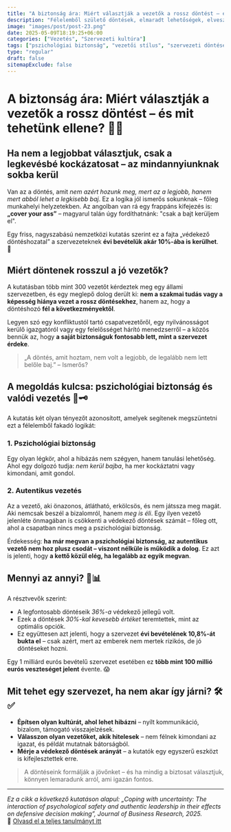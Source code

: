 ```yaml
---
title: "A biztonság ára: Miért választják a vezetők a rossz döntést – és mit tehetünk ellene?"
description: "Félelemből születő döntések, elmaradt lehetőségek, elvesztegetett milliárdok. Egy új kutatás megmutatja, hogyan válik a bizonytalanság a legnagyobb üzleti ellenséggé – és mi a kiút."
image: "images/post/post-23.png"
date: 2025-05-09T18:19:25+06:00
categories: ["Vezetés", "Szervezeti kultúra"]
tags: ["pszichológiai biztonság", "vezetői stílus", "szervezeti döntések", "védekező döntéshozatal"]
type: "regular"
draft: false
sitemapExclude: false
---
```


# A biztonság ára: Miért választják a vezetők a rossz döntést – és mit tehetünk ellene? 🤔💼

## Ha nem a legjobbat választjuk, csak a legkevésbé kockázatosat – az mindannyiunknak sokba kerül

Van az a döntés, amit *nem azért hozunk meg, mert az a legjobb, hanem mert abból lehet a legkisebb baj*. Ez a logika jól ismerős sokunknak – főleg munkahelyi helyzetekben. Az angolban van rá egy frappáns kifejezés is: **„cover your ass”** – magyarul talán úgy fordíthatnánk: "csak a bajt kerüljem el".

Egy friss, nagyszabású nemzetközi kutatás szerint ez a fajta „védekező döntéshozatal” a szervezeteknek **évi bevételük akár 10%-ába is kerülhet**. 💸

## Miért döntenek rosszul a jó vezetők?

A kutatásban több mint 300 vezetőt kérdeztek meg egy állami szervezetben, és egy meglepő dolog derült ki: **nem a szakmai tudás vagy a képesség hiánya vezet a rossz döntésekhez**, hanem az, hogy a döntéshozó **fél a következményektől**.

Legyen szó egy konfliktustól tartó csapatvezetőről, egy nyilvánosságot kerülő igazgatóról vagy egy felelősséget hárító menedzserről – a közös bennük az, hogy **a saját biztonságuk fontosabb lett, mint a szervezet érdeke**.

> „A döntés, amit hoztam, nem volt a legjobb, de legalább nem lett belőle baj.” – Ismerős?

## A megoldás kulcsa: pszichológiai biztonság és valódi vezetés 👥🗝️

A kutatás két olyan tényezőt azonosított, amelyek segítenek megszüntetni ezt a félelemből fakadó logikát:

### 1. **Pszichológiai biztonság**  
Egy olyan légkör, ahol a hibázás nem szégyen, hanem tanulási lehetőség. Ahol egy dolgozó tudja: *nem kerül bajba*, ha mer kockáztatni vagy kimondani, amit gondol.  

### 2. **Autentikus vezetés**  
Az a vezető, aki önazonos, átlátható, erkölcsös, és nem játssza meg magát. Aki nemcsak beszél a bizalomról, hanem *meg is éli*. Egy ilyen vezető jelenléte önmagában is csökkenti a védekező döntések számát – főleg ott, ahol a csapatban nincs meg a pszichológiai biztonság.

Érdekesség: **ha már megvan a pszichológiai biztonság, az autentikus vezető nem hoz plusz csodát – viszont nélküle is működik a dolog**. Ez azt is jelenti, hogy **a kettő közül elég, ha legalább az egyik megvan**.

## Mennyi az annyi? 💸📊

A résztvevők szerint:

- A legfontosabb döntéseik *36%-a* védekező jellegű volt.
- Ezek a döntések *30%-kal kevesebb értéket* teremtettek, mint az optimális opciók.
- Ez együttesen azt jelenti, hogy a szervezet **évi bevételének 10,8%-át bukta el** – csak azért, mert az emberek nem mertek rizikós, de jó döntéseket hozni.

Egy 1 milliárd eurós bevételű szervezet esetében ez **több mint 100 millió eurós veszteséget jelent** évente. 😱

## Mit tehet egy szervezet, ha nem akar így járni? 🛠️✅

- **Építsen olyan kultúrát, ahol lehet hibázni** – nyílt kommunikáció, bizalom, támogató visszajelzések.
- **Válasszon olyan vezetőket, akik hitelesek** – nem félnek kimondani az igazat, és példát mutatnak bátorságból.
- **Mérje a védekező döntések arányát** – a kutatók egy egyszerű eszközt is kifejlesztettek erre.

> A döntéseink formálják a jövőnket – és ha mindig a biztosat választjuk, könnyen lemaradunk arról, ami igazán fontos.

---

*Ez a cikk a következő kutatáson alapul: „Coping with uncertainty: The interaction of psychological safety and authentic leadership in their effects on defensive decision making”, Journal of Business Research, 2025.*  
📄 [Olvasd el a teljes tanulmányt itt](https://doi.org/10.1016/j.jbusres.2025.115240)
